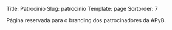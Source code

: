 Title: Patrocinio
Slug: patrocinio
Template: page
Sortorder: 7

Página reservada para o branding dos patrocinadores da APyB.
